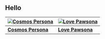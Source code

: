 ## Hello 



| [![Cosmos Persona](https://github.com/IseeJ/CosmosPersona/blob/9f72ce16d374174aeff7ea6f5f85d09fccdad649/images/main.gif?raw=true)](https://iseej.github.io/CosmosPersona/) | [![Love Pawsona](https://github.com/IseeJ/LovePawsona/blob/7388eda7dfbb1e3d681ab03ddf993d8296d140c9/IMG/front1.gif?raw=true)](https://iseej.github.io/LovePawsona/) |
|---|---|
| **[Cosmos Persona](https://iseej.github.io/CosmosPersona/)** | **[Love Pawsona](https://iseej.github.io/LovePawsona/)** |





<!--[![Alt Text](https://raw.githubusercontent.com/IseeJ/Card/c329e8d9ba9a33b87d09ceee8bb03866b91cd3a8/C.PNG)](https://iseej.github.io/Card/)>




<!--- [Cosmos Persona](https://iseej.github.io/CosmosPersona/)
- [Love Pawsona](https://iseej.github.io/LovePawsona/)

![toplang](https://github-readme-stats.vercel.app/api/top-langs/?username=IseeJ&layout=donut&hide=Jupyter%20Notebook,%20GLSL)-->





<!--
**IseeJ/IseeJ** is a ✨ _special_ ✨ repository because its `README.md` (this file) appears on your GitHub profile.

Here are some ideas to get you started:

- 🔭 I’m currently working on ...
- 🌱 I’m currently learning ...
- 👯 I’m looking to collaborate on ...
- 🤔 I’m looking for help with ...
- 💬 Ask me about ...
- 📫 How to reach me: ...
- 😄 Pronouns: ...
- ⚡ Fun fact: ...
-->
